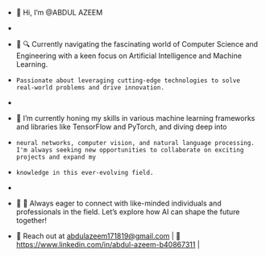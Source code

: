 - 👋 Hi, I’m @ABDUL AZEEM
- 
- 👀 🔍 Currently navigating the fascinating world of Computer Science and Engineering with a keen focus on Artificial Intelligence and Machine Learning.
-     Passionate about leveraging cutting-edge technologies to solve real-world problems and drive innovation.
-    
- 🌱 I’m currently honing my skills in various machine learning frameworks and libraries like TensorFlow and PyTorch, and diving deep into
-     neural networks, computer vision, and natural language processing. I'm always seeking new opportunities to collaborate on exciting projects and expand my
-     knowledge in this ever-evolving field.
- 
- 🌱 🚀 Always eager to connect with like-minded individuals and professionals in the field. Let’s explore how AI can shape the future together!

- 📧 Reach out at abdulazeem171819@gmail.com | 💼 https://www.linkedin.com/in/abdul-azeem-b40867311 |


